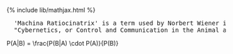 {% include lib/mathjax.html %}
<pre>
  'Machina Ratiocinatrix' is a term used by Norbert Wiener in the introduction to his book 
  "Cybernetics, or Control and Communication in the Animal and the Machine".
</pre>
P(A|B) = \\frac{P(B|A) \\cdot P(A)}{P(B)}
